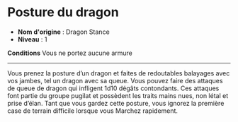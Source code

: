 # Posture du dragon

 * **Nom d'origine** : Dragon Stance
 * **Niveau** : 1


<p><strong>Conditions</strong> Vous ne portez aucune armure</p>
<hr>
<p>Vous prenez la posture d’un dragon et faites de redoutables balayages avec vos jambes, tel un dragon avec sa queue. Vous pouvez faire des attaques de queue de dragon qui infligent 1d10 dégâts contondants. Ces attaques font partie du groupe pugilat et possèdent les traits mains nues, non létal et prise d’élan. Tant que vous gardez cette posture, vous ignorez la première case de terrain difficile lorsque vous Marchez rapidement.</p>